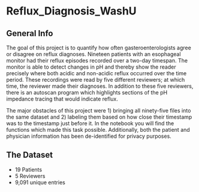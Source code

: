 # Reflux_Diagnosis_WashU

## General Info

The goal of this project is to quantify how often gasteroenterologists agree or disagree on reflux diagnoses. Nineteen patients with an esophageal monitor had their reflux episodes recorded over a two-day timespan. The monitor is able to detect changes in pH and thereby show the reader precisely where both acidic and non-acidic reflux occurred over the time period. These recordings were read by five different reviewers; at which time, the reviewer made their diagnoses. In addition to these five reviewers, there is an autoscan program which highlights sections of the pH impedance tracing that would indicate reflux. 

The major obstacles of this project were 1) bringing all ninety-five files into the same dataset and 2) labeling them based on how close their timestamp was to the timestamp just before it. In the notebook you will find the functions which made this task possible. Additionally, both the patient and physician information has been de-identified for privacy purposes.




## The Dataset

- 19 Patients
- 5 Reviewers 
- 9,091 unique entries




